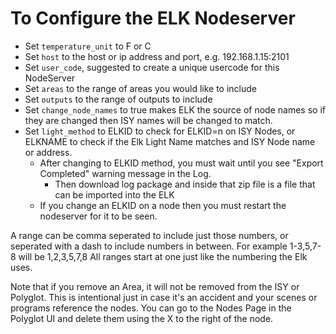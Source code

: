 
# To Configure the ELK Nodeserver

- Set `temperature_unit` to F or C
- Set `host` to the host or ip address and port, e.g. 192.168.1.15:2101
- Set `user_code`, suggested to create a unique usercode for this NodeServer
- Set `areas` to the range of areas you would like to include
- Set `outputs` to the range of outputs to include
- Set `change_node_names` to true makes ELK the source of node names so if they are changed then ISY names will be changed to match.
- Set `light_method` to ELKID to check for ELKID=n on ISY Nodes, or ELKNAME to check if the Elk Light Name matches and ISY Node name or address.
  - After changing to ELKID method, you must wait until you see "Export Completed" warning message in the Log.
    - Then download log package and inside that zip file is a file that can be imported into the ELK
  - If you change an ELKID on a node then you must restart the nodeserver for it to be seen.

A range can be comma seperated to include just those numbers, or seperated with a dash to include numbers in between.  For example 1-3,5,7-8 will be 1,2,3,5,7,8
All ranges start at one just like the numbering the Elk uses.

Note that if you remove an Area, it will not be removed from the ISY or Polyglot.  This is intentional just in case it's an accident and your scenes or programs reference the nodes.  You can go to the Nodes Page in the Polyglot UI and delete them using the X to the right of the node.



